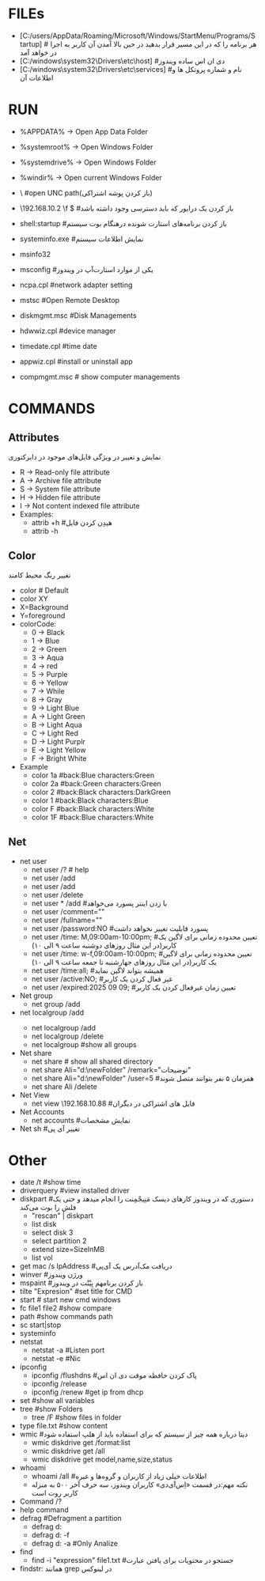 # FILEs

* [C:/users/AppData/Roaming/Microsoft/Windows/StartMenu/Programs/Startup] # هر برنامه را که در این مسیر قرار بدهید در حین بالا آمدن آن کاربر به اجرا در خواهد آمد
* [C:/windows\system32\Drivers\etc\host] #دی ان اس ساده ویندوز
* [C:/windows\system32\Drivers\etc\services] #نام و شماره پروتکل ها و اطلاعات آن

# RUN

* %APPDATA% → Open App Data Folder
* %systemroot% → Open Windows Folder
* %systemdrive% → Open Windows Folder
* %windir% → Open current Windows Folder
* \\<IP or Name> #open UNC path(باز کردن پوشه اشتراکی)
* \\192.168.10.2 \f $ #باز کردن یک درایور که باید دسترسی وجود داشته باشد
* shell:startup #باز کردن برنامه‌های استارت شونده درهنگام بوت سیستم


* systeminfo.exe #نمایش اطلاعات سیستم
* msinfo32
* msconfig #یکی از موارد استارت‌آپ در ویندوز
* ncpa.cpl #network adapter setting
* mstsc #Open Remote Desktop
* diskmgmt.msc #Disk Managements
* hdwwiz.cpl #device manager
* timedate.cpl #time date
* appwiz.cpl #install or uninstall app
* compmgmt.msc # show computer managements

# COMMANDS

## Attributes

نمایش و تغییر در ویژگی فایل‌های موجود در دایرکتوری

* R → Read-only file attribute
* A → Archive file attribute
* S → System file attribute
* H → Hidden file attribute
* I → Not content indexed file attribute
* Examples:
    * attrib <File1> +h #هیدِن کردن فایل
    * attrib <File1> -h

## Color

تغییر رنگ محیط کامند

* color # Default
* color XY
* X=Background
* Y=foreground
* colorCode:
    * 0 → Black
    * 1 → Blue
    * 2 → Green
    * 3 → Aqua
    * 4 → red
    * 5 → Purple
    * 6 → Yellow
    * 7 → While
    * 8 → Gray
    * 9 → Light Blue
    * A → Light Green
    * B → Light Aqua
    * C → Light Red
    * D → Light Purplr
    * E → Light Yellow
    * F → Bright White
* Example
    * color 1a #back:Blue characters:Green
    * color 2a #back:Green characters:Green
    * color 2 #back:Black characters:DarkGreen
    * color 1 #back:Black characters:Blue
    * color F #back:Black characters:White
    * color 1F #back:Blue characters:White

## Net

* net user
    * net user /? # help
    * net user <Name> /add
    * net user <Name> <Password> /add
    * net user <Name> /delete
    * net user <Name> * /add #با زدن اینتر پسورد می‌خواهد
    * net user <Name> /comment=""
    * net user <Name> /fullname=""
    * net user <Name> /password:NO #پسورد قابلیت تغییر نخواهد داشت
    * net user <Name> /time: M,09:00am-10:00pm; #تعیین محدوده زمانی برای لاگین یک کاربر(در این مثال روزهای دوشنبه ساعت ۹ الی ۱۰)
    * net user <Name> /time: w-f,09:00am-10:00pm; #تعیین محدوده زمانی برای لاگین یک کاربر(در این مثال روزهای جهارشنبه تا جمعه ساعت ۹ الی ۱۰)
    * net user <Name> /time:all; #همیشه بتواند لاگین نماید
    * net user <Name> /active:NO; #غیر فعال کردن یک کاربر
    * net user <Name> /expired:2025 09 09; #تعیین زمان غیرفعال کردن یک کاربر
* Net group
    * net group <GroupName> /add
* net localgroup <GroupName> /add
    * net localgroup <GroupName> <userForJoinToGroup>/add
    * net localgroup <GroupName> <userForJoinToGroup>/delete
    * net localgroup #show all groups
* Net share
    * net share # show all shared directory
    * net share Ali="d:\newFolder" /remark="توضیحات"
    * net share Ali="d:\newFolder" /user=5 #همزمان ۵ نفر بتوانند متصل شوند
    * net share Ali /delete
* Net View
    * net view \\192.168.10.88 #فایل های اشتراکی در دیگران
* Net Accounts
    * net accounts #نمایش مشخصات
* Net sh #تغییر آی پی

# Other

* date /t #show time
* driverquery #view installed driver
* diskpart #دستوری که در ویندوز کارهای دیسک مَنِیجْمِنت را انجام میدهد و حتی یک فلش را بوت می‌کند
    * "rescan" | diskpart
    * list disk
    * select disk 3
    * select partition 2
    * extend size=SizeInMB
    * list vol
* get mac /s IpAddress #دریافت مک‌آدرس یک آی‌پی
* winver #ورژن ویندوز
* mspaint #باز کردن برنامهم پِیْنْت در ویندوز
* tilte "Expresion" #set title for CMD
* start # start new cmd windows
* fc file1 file2 #show compare
* path #show commands path
* sc start|stop <ServiceName>
* systeminfo
* netstat
    * netstat -a #Listen port
    * netstat -e #Nic
* ipconfig
    * ipconfig /flushdns #پاک کردن حافظه موقت دی ان اس
    * ipconfig /release
    * ipconfig /renew #get ip from dhcp
* set #show all variables
* tree #show Folders
    * tree /F #show files in folder
* type file.txt #show content
* wmic #دیتا درباره همه چیز از سیستم که برای استفاده باید از هلپ استفاده شود
    * wmic diskdrive get /format:list
    * wmic diskdrive get /all
    * wmic diskdrive get model,name,size,status
* whoami
    * whoami /all #اطلاعات خیلی زیاد از کاربران و گروه‌ها و غیره
    * نکته مهم:در قسمت «اِس‌آی‌دی» کاربران ویندوز، سه حرف آخر ۵۰۰ به منزله کاربر روت است
* Command /?
* help command
* defrag #Defragment a partition
    * defrag d:
    * defrag d: -f
    * defrag d: -a #Only Analize
* find
    * find -i "expression" file1.txt #جستجو در محتویات برای یافتن عبارت
* findstr: همانند grep در لینوکس



